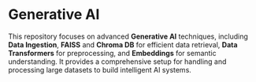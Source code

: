 # Generative AI

This repository focuses on advanced **Generative AI** techniques, including **Data Ingestion**, **FAISS** and **Chroma DB** for efficient data retrieval, **Data Transformers** for preprocessing, and **Embeddings** for semantic understanding. It provides a comprehensive setup for handling and processing large datasets to build intelligent AI systems.
